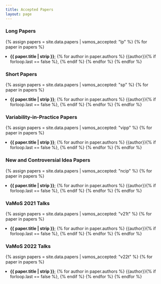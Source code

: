 ```yaml
---
title: Accepted Papers
layout: page
---
```


<style>ul { padding-left: 15px; }</style>

### Long Papers

{% assign papers = site.data.papers | vamos_accepted: "lp" %}
{% for paper in papers %}
  - **{{ paper.title | strip }}**; {% for author in paper.authors %} {{author}}{% if forloop.last == false %}, {% endif %} {% endfor %}
{% endfor %}

### Short Papers

{% assign papers = site.data.papers | vamos_accepted: "sp" %}
{% for paper in papers %}
  - **{{ paper.title | strip }}**; {% for author in paper.authors %} {{author}}{% if forloop.last == false %}, {% endif %} {% endfor %}
{% endfor %}

### Variability-in-Practice Papers

{% assign papers = site.data.papers | vamos_accepted: "vipp" %}
{% for paper in papers %}
  - **{{ paper.title | strip }}**; {% for author in paper.authors %} {{author}}{% if forloop.last == false %}, {% endif %} {% endfor %}
{% endfor %}

### New and Controversial Idea Papers

{% assign papers = site.data.papers | vamos_accepted: "ncip" %}
{% for paper in papers %}
  - **{{ paper.title | strip }}**; {% for author in paper.authors %} {{author}}{% if forloop.last == false %}, {% endif %} {% endfor %}
{% endfor %}

### VaMoS 2021 Talks

{% assign papers = site.data.papers | vamos_accepted: "v21t" %}
{% for paper in papers %}
  - **{{ paper.title | strip }}**; {% for author in paper.authors %} {{author}}{% if forloop.last == false %}, {% endif %} {% endfor %}
{% endfor %}

### VaMoS 2022 Talks

{% assign papers = site.data.papers | vamos_accepted: "v22t" %}
{% for paper in papers %}
  - **{{ paper.title | strip }}**; {% for author in paper.authors %} {{author}}{% if forloop.last == false %}, {% endif %} {% endfor %}
{% endfor %}
